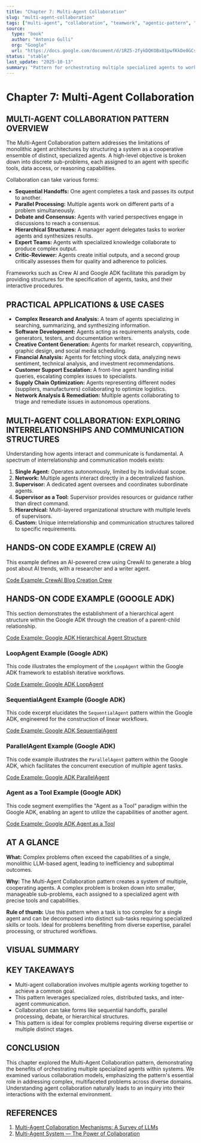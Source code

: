 ```yaml
---
title: "Chapter 7: Multi-Agent Collaboration"
slug: "multi-agent-collaboration"
tags: ["multi-agent", "collaboration", "teamwork", "agentic-pattern", "crewai", "google-adk"]
source:
  type: "book"
  author: "Antonio Gulli"
  org: "Google"
  url: "https://docs.google.com/document/d/1RZ5-2fykDQKOBx01pwfKkDe0GCs5ydca7xW9Q4wqS_M/edit?tab=t.0"
status: "stable"
last_update: "2025-10-13"
summary: "Pattern for orchestrating multiple specialized agents to work together on complex tasks, each handling specific roles and responsibilities."
---
```


# Chapter 7: Multi-Agent Collaboration

## MULTI-AGENT COLLABORATION PATTERN OVERVIEW

The Multi-Agent Collaboration pattern addresses the limitations of monolithic agent architectures by structuring a system as a cooperative ensemble of distinct, specialized agents. A high-level objective is broken down into discrete sub-problems, each assigned to an agent with specific tools, data access, or reasoning capabilities.

Collaboration can take various forms:

*   **Sequential Handoffs:** One agent completes a task and passes its output to another.
*   **Parallel Processing:** Multiple agents work on different parts of a problem simultaneously.
*   **Debate and Consensus:** Agents with varied perspectives engage in discussions to reach a consensus.
*   **Hierarchical Structures:** A manager agent delegates tasks to worker agents and synthesizes results.
*   **Expert Teams:** Agents with specialized knowledge collaborate to produce complex output.
*   **Critic-Reviewer:** Agents create initial outputs, and a second group critically assesses them for quality and adherence to policies.


Frameworks such as Crew AI and Google ADK facilitate this paradigm by providing structures for the specification of agents, tasks, and their interactive procedures.

## PRACTICAL APPLICATIONS & USE CASES

*   **Complex Research and Analysis:** A team of agents specializing in searching, summarizing, and synthesizing information.
*   **Software Development:** Agents acting as requirements analysts, code generators, testers, and documentation writers.
*   **Creative Content Generation:** Agents for market research, copywriting, graphic design, and social media scheduling.
*   **Financial Analysis:** Agents for fetching stock data, analyzing news sentiment, technical analysis, and investment recommendations.
*   **Customer Support Escalation:** A front-line agent handling initial queries, escalating complex issues to specialists.
*   **Supply Chain Optimization:** Agents representing different nodes (suppliers, manufacturers) collaborating to optimize logistics.
*   **Network Analysis & Remediation:** Multiple agents collaborating to triage and remediate issues in autonomous operations.

## MULTI-AGENT COLLABORATION: EXPLORING INTERRELATIONSHIPS AND COMMUNICATION STRUCTURES

Understanding how agents interact and communicate is fundamental. A spectrum of interrelationship and communication models exists:

1.  **Single Agent:** Operates autonomously, limited by its individual scope.
2.  **Network:** Multiple agents interact directly in a decentralized fashion.
3.  **Supervisor:** A dedicated agent oversees and coordinates subordinate agents.
4.  **Supervisor as a Tool:** Supervisor provides resources or guidance rather than direct command.
5.  **Hierarchical:** Multi-layered organizational structure with multiple levels of supervisors.
6.  **Custom:** Unique interrelationship and communication structures tailored to specific requirements.


## HANDS-ON CODE EXAMPLE (CREW AI)

This example defines an AI-powered crew using CrewAI to generate a blog post about AI trends, with a researcher and a writer agent.

[Code Example: CrewAI Blog Creation Crew](../snippets/multi-agent-crewai-blog-creation.md)

## HANDS-ON CODE EXAMPLE (GOOGLE ADK)

This section demonstrates the establishment of a hierarchical agent structure within the Google ADK through the creation of a parent-child relationship.

[Code Example: Google ADK Hierarchical Agent Structure](../snippets/multi-agent-google-adk-hierarchical-structure.md)

### LoopAgent Example (Google ADK)

This code illustrates the employment of the `LoopAgent` within the Google ADK framework to establish iterative workflows.

[Code Example: Google ADK LoopAgent](../snippets/multi-agent-google-adk-loop-agent.md)

### SequentialAgent Example (Google ADK)

This code excerpt elucidates the `SequentialAgent` pattern within the Google ADK, engineered for the construction of linear workflows.

[Code Example: Google ADK SequentialAgent](../snippets/multi-agent-google-adk-sequential-agent.md)

### ParallelAgent Example (Google ADK)

This code example illustrates the `ParallelAgent` pattern within the Google ADK, which facilitates the concurrent execution of multiple agent tasks.

[Code Example: Google ADK ParallelAgent](../snippets/multi-agent-google-adk-parallel-agent.md)

### Agent as a Tool Example (Google ADK)

This code segment exemplifies the "Agent as a Tool" paradigm within the Google ADK, enabling an agent to utilize the capabilities of another agent.

[Code Example: Google ADK Agent as a Tool](../snippets/multi-agent-google-adk-agent-as-tool.md)

## AT A GLANCE

**What:** Complex problems often exceed the capabilities of a single, monolithic LLM-based agent, leading to inefficiency and suboptimal outcomes.

**Why:** The Multi-Agent Collaboration pattern creates a system of multiple, cooperating agents. A complex problem is broken down into smaller, manageable sub-problems, each assigned to a specialized agent with precise tools and capabilities.

**Rule of thumb:** Use this pattern when a task is too complex for a single agent and can be decomposed into distinct sub-tasks requiring specialized skills or tools. Ideal for problems benefiting from diverse expertise, parallel processing, or structured workflows.

## VISUAL SUMMARY


## KEY TAKEAWAYS

*   Multi-agent collaboration involves multiple agents working together to achieve a common goal.
*   This pattern leverages specialized roles, distributed tasks, and inter-agent communication.
*   Collaboration can take forms like sequential handoffs, parallel processing, debate, or hierarchical structures.
*   This pattern is ideal for complex problems requiring diverse expertise or multiple distinct stages.

## CONCLUSION

This chapter explored the Multi-Agent Collaboration pattern, demonstrating the benefits of orchestrating multiple specialized agents within systems. We examined various collaboration models, emphasizing the pattern's essential role in addressing complex, multifaceted problems across diverse domains. Understanding agent collaboration naturally leads to an inquiry into their interactions with the external environment.

## REFERENCES

1.  [Multi-Agent Collaboration Mechanisms: A Survey of LLMs](https://arxiv.org/abs/2501.06322)
2.  [Multi-Agent System — The Power of Collaboration](https://aravindakumar.medium.com/introducing-multi-agent-frameworks-the-power-of-collaboration-e9db31bba1b6)
